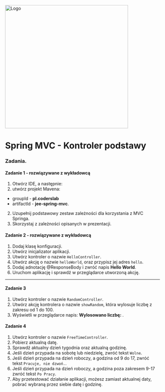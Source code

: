 ﻿<img alt="Logo" src="http://coderslab.pl/svg/logo-coderslab.svg" width="400">

# Spring MVC - Kontroler podstawy

### Zadania.


#### Zadanie 1 - rozwiązywane z wykładowcą

1. Otwórz IDE, a następnie:
2. utwórz projekt Mavena:
- groupId - **pl.coderslab**
- artifactId - **jee-spring-mvc**.
2. Uzupełnij podstawowy zestaw zależności dla korzystania z MVC Springa.
3. Skorzystaj z zależności opisanych w prezentacji.  

#### Zadanie 2 - rozwiązywane z wykładowcą

1. Dodaj klasę konfiguracji.
2. Utwórz inicjalizator aplikacji.
3. Utwórz kontroler o nazwie `HelloController`.
4. Utwórz akcję o nazwie `helloWorld`, oraz przypisz jej adres `hello`.
5. Dodaj adnotację @ResponseBody i zwróć napis **Hello World**.
6. Uruchom aplikację i sprawdź w przeglądarce utworzoną akcję. 

-------------------------------------------------------------------------------

#### Zadanie 3

1. Utwórz kontroler o nazwie `RandomController`.
2. Utwórz akcję kontrolera o nazwie `showRandom`, która wylosuje liczbę z zakresu od 1 do 100. 
3. Wyświetli w przeglądarce napis: **Wylosowano liczbę: <wylosowana liczba>**.

#### Zadanie 4

1. Utwórz kontroler o nazwie `FreeTimeController`.
2. Pobierz aktualną datę.
3. Sprawdź aktualny dzień tygodnia oraz aktualną godzinę.
4. Jeśli dzień przypada na sobotę lub niedzielę, zwróć tekst `Wolne`.
5. Jeśli dzień przypada na dzień roboczy, a godzina od 9 do 17, zwróć tekst `Pracuje, nie dzwoń.`.
6. Jeśli dzień przypada na dzień roboczy, a godzina poza zakresem 9-17 zwróć tekst `Po Pracy`.
7. Aby przetestować działanie aplikacji, możesz zamiast aktualnej daty, pobrać wybraną przez siebie datę i godzinę.